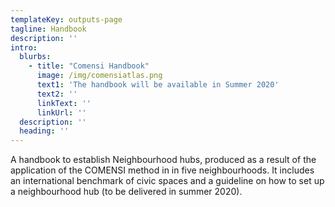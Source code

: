 ```yaml
---
templateKey: outputs-page
tagline: Handbook 
description: ''
intro:
  blurbs:
    - title: "Comensi Handbook"
      image: /img/comensiatlas.png      
      text1: 'The handbook will be available in Summer 2020'
      text2: '' 
      linkText: ''
      linkUrl: ''  
  description: ''
  heading: ''  
---
```

A handbook to establish Neighbourhood hubs, produced as a result of the application of the COMENSI method in in five neighbourhoods. It includes an international benchmark of civic spaces and a guideline on how to set up a neighbourhood hub (to be delivered in summer 2020).
